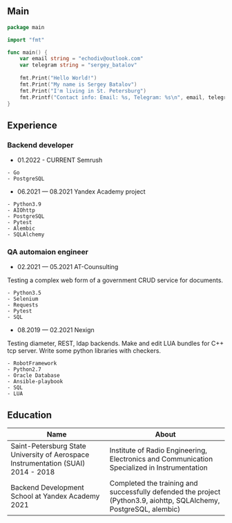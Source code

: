 ## Main
```go
package main

import "fmt"

func main() {
    var email string = "echodiv@outlook.com"
    var telegram string = "sergey_batalov"
    
    fmt.Print("Hello World!")
    fmt.Print("My name is Sergey Batalov")
    fmt.Print("I'm living in St. Petersburg")
    fmt.Printf("Contact info: Email: %s, Telegram: %s\n", email, telegram)   
}

```
## Experience
### Backend developer
- 01.2022 - CURRENT Semrush
```
- Go
- PostgreSQL
```
- 06.2021 — 08.2021 Yandex Academy project
```
- Python3.9
- AIOhttp
- PostgreSQL
- Pytest
- Alembic
- SQLAlchemy
```

### QA automaion engineer

- 02.2021 — 05.2021 AT-Counsulting

Testing a complex web form of a government CRUD service for documents.
```
- Python3.5
- Selenium
- Requests
- Pytest
- SQL
```

- 08.2019 — 02.2021 Nexign

Testing diameter, REST, ldap backends. Make and edit LUA bundles for C++ tcp server. Write some python libraries with checkers.
```
- RobotFramework
- Python2.7
- Oracle Database
- Ansible-playbook
- SQL
- LUA
```

## Education
Name | About
---- | -----
Saint-Petersburg State University of Aerospace Instrumentation (SUAI) 2014 - 2018 | Institute of Radio Engineering, Electronics and Communication Specialized in Instrumentation
Backend Development School at Yandex Academy 2021 | Completed the training and successfully defended the project (Python3.9, aiohttp, SQLAlchemy, PostgreSQL, alembic)

